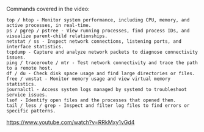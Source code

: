 Commands covered in the video:

    top / htop - Monitor system performance, including CPU, memory, and active processes, in real-time.
    ps / pgrep / pstree - View running processes, find process IDs, and visualize parent-child relationships.
    netstat / ss - Inspect network connections, listening ports, and interface statistics.
    tcpdump - Capture and analyze network packets to diagnose connectivity issues.
    ping / traceroute / mtr - Test network connectivity and trace the path to a remote host.
    df / du - Check disk space usage and find large directories or files.
    free / vmstat - Monitor memory usage and view virtual memory statistics.
    journalctl - Access system logs managed by systemd to troubleshoot service issues.
    lsof - Identify open files and the processes that opened them.
    tail / less / grep - Inspect and filter log files to find errors or specific patterns.

https://www.youtube.com/watch?v=RRkMxy1vGd4